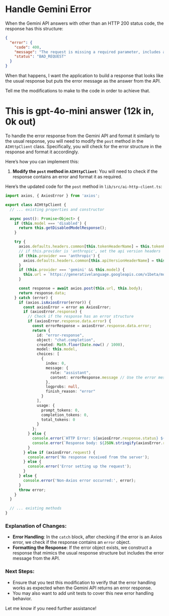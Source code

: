 # Handle Gemini Error

When the Gemini API answers with other than an HTTP 200 status code, the response has this structure:

```json
{
  "error": {
    "code": 400,
    "message": "The request is missing a required parameter, includes an invalid parameter value, includes a parameter more than once, or is otherwise malformed.",
    "status": "BAD_REQUEST"
  }
}
```

When that happens, I want the application to build a response that looks like the usual response but puts the error message as the answer from the API.

Tell me the modifications to make to the code in order to achieve that.




# This is gpt-4o-mini answer (12k in, 0k out)

To handle the error response from the Gemini API and format it similarly to the usual response, you will need to modify the `post` method in the `AIHttpClient` class. Specifically, you will check for the error structure in the response and format it accordingly.

Here’s how you can implement this:

1. **Modify the `post` method in `AIHttpClient`**: You will need to check if the response contains an error and format it as required.

Here’s the updated code for the `post` method in `lib/src/ai-http-client.ts`:

```typescript
import axios, { AxiosError } from 'axios';

export class AIHttpClient {
  // ... existing properties and constructor

  async post(): Promise<Object> {
    if (this.model === 'disabled') {
      return this.getDisabledModelResponse();
    }

    try {
      axios.defaults.headers.common[this.tokenHeaderName] = this.tokenHeaderValue;
      // if this.provider is 'anthropic', set the api version headers
      if (this.provider === 'anthropic') {
        axios.defaults.headers.common[this.apiVersionHeaderName] = this.apiVersionHeaderValue;
      }
      if (this.provider === 'gemini' && this.model) {
        this.url = `https://generativelanguage.googleapis.com/v1beta/models/${this.model}:generateContent`;
      }

      const response = await axios.post(this.url, this.body);
      return response.data;
    } catch (error) {
      if (axios.isAxiosError(error)) {
        const axiosError = error as AxiosError;
        if (axiosError.response) {
          // Check if the response has an error structure
          if (axiosError.response.data.error) {
            const errorResponse = axiosError.response.data.error;
            return {
              id: "error-response",
              object: "chat.completion",
              created: Math.floor(Date.now() / 1000),
              model: this.model,
              choices: [
                {
                  index: 0,
                  message: {
                    role: "assistant",
                    content: errorResponse.message // Use the error message from the API
                  },
                  logprobs: null,
                  finish_reason: "error"
                }
              ],
              usage: {
                prompt_tokens: 0,
                completion_tokens: 0,
                total_tokens: 0
              }
            };
          } else {
            console.error(`HTTP Error: ${axiosError.response.status} ${axiosError.response.statusText}`);
            console.error(`Response body: ${JSON.stringify(axiosError.response.data)}`);
          }
        } else if (axiosError.request) {
          console.error('No response received from the server');
        } else {
          console.error('Error setting up the request');
        }
      } else {
        console.error('Non-Axios error occurred:', error);
      }
      throw error;
    }
  }

  // ... existing methods
}
```

### Explanation of Changes:
- **Error Handling**: In the `catch` block, after checking if the error is an Axios error, we check if the response contains an `error` object.
- **Formatting the Response**: If the error object exists, we construct a response that mimics the usual response structure but includes the error message from the API.

### Next Steps:
- Ensure that you test this modification to verify that the error handling works as expected when the Gemini API returns an error response.
- You may also want to add unit tests to cover this new error handling behavior. 

Let me know if you need further assistance!

